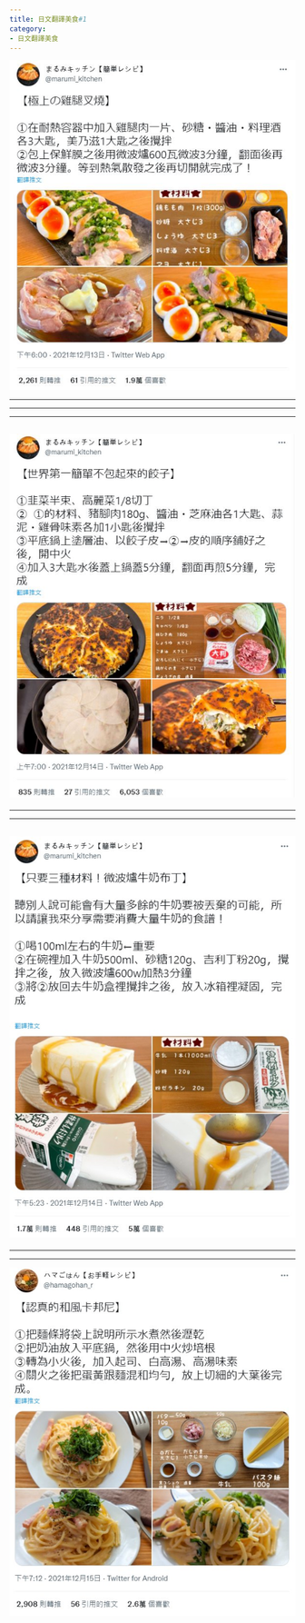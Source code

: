 ```yaml
---
title: 日文翻譯美食#1
category:
- 日文翻譯美食
---
```


![](/images/food1/1.jpg)
<!-- more -->
---
---
---
![](/images/food1/2.jpg)
---
---
---
![](/images/food1/3.jpg)
---
---
---
![](/images/food1/4.jpg)
